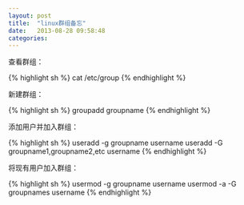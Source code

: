 ```yaml
---
layout: post
title:  "linux群组备忘"
date:   2013-08-28 09:58:48
categories: 
---
```


查看群组：

{% highlight sh %}
cat /etc/group
{% endhighlight %}

新建群组：

{% highlight sh %}
groupadd groupname
{% endhighlight %}

添加用户并加入群组：

{% highlight sh %}
useradd -g groupname username
useradd -G groupname1,groupname2,etc username
{% endhighlight %}

将现有用户加入群组：

{% highlight sh %}
usermod -g groupname username
usermod -a -G groupnames username
{% endhighlight %}
